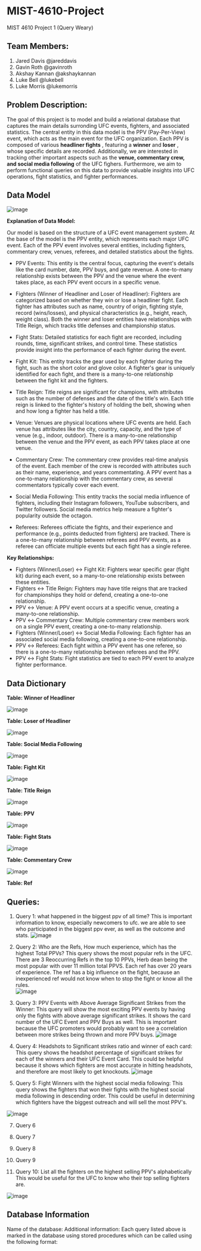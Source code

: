 # MIST-4610-Project
MIST 4610 Project 1 (Query Weary)

**Team Members:**
------------------------------
1. Jared Davis @jareddavis
2. Gavin Roth @gavinroth
3. Akshay Kannan @akshaykannan
4. Luke Bell @lukebell
5. Luke Morris @lukemorris

**Problem Description:**
------------------------------
The goal of this project is to model and build a relational database that captures the main details surronding UFC events, fighters, and associated statistics. The central entity in this data model is the PPV (Pay-Per-View) event, which acts as the main event for the UFC organization. Each PPV is composed of various **headliner fights** , featuring a **winner** and **loser** , whose specific details are recorded. Additionally, we are interested in tracking other important aspects such as the **venue, commentary crew, and social media following** of the UFC fighers. Furthermore, we aim to perform functional queries on this data to provide valuable insights into UFC operations, fight statistics, and fighter performances. 

**Data Model**
------------------------------
![image](https://github.com/user-attachments/assets/794f07a8-7aae-4202-bd45-b55349b7808a)



**Explanation of Data Model:**

Our model is based on the structure of a UFC event management system. At the base of the model is the PPV entity, which represents each major UFC event. Each of the PPV event involves several entities, including fighters, commentary crew, venues, referees, and detailed statistics about the fights.

* PPV Events: This entity is the central focus, capturing the event's details like the card number, date, PPV buys, and gate revenue. A one-to-many relationship exists between the PPV and the venue where the event takes place, as each PPV event occurs in a specific venue.

* Fighters (Winner of Headliner and Loser of Headliner): Fighters are categorized based on whether they win or lose a headliner fight. Each fighter has attributes such as name, country of origin, fighting style, record (wins/losses), and physical characteristics (e.g., height, reach, weight class). Both the winner and loser entities have relationships with Title Reign, which tracks title defenses and championship status.

* Fight Stats: Detailed statistics for each fight are recorded, including rounds, time, significant strikes, and control time. These statistics provide insight into the performance of each fighter during the event.

* Fight Kit: This entity tracks the gear used by each fighter during the fight, such as the short color and glove color. A fighter's gear is uniquely identified for each fight, and there is a many-to-one relationship between the fight kit and the fighters.

* Title Reign: Title reigns are significant for champions, with attributes such as the number of defenses and the date of the title's win. Each title reign is linked to the fighter's history of holding the belt, showing when and how long a fighter has held a title.

* Venue: Venues are physical locations where UFC events are held. Each venue has attributes like the city, country, capacity, and the type of venue (e.g., indoor, outdoor). There is a many-to-one relationship between the venue and the PPV event, as each PPV takes place at one venue.

* Commentary Crew: The commentary crew provides real-time analysis of the event. Each member of the crew is recorded with attributes such as their name, experience, and years commentating. A PPV event has a one-to-many relationship with the commentary crew, as several commentators typically cover each event.

* Social Media Following: This entity tracks the social media influence of fighters, including their Instagram followers, YouTube subscribers, and Twitter followers. Social media metrics help measure a fighter's popularity outside the octagon.

* Referees: Referees officiate the fights, and their experience and performance (e.g., points deducted from fighters) are tracked. There is a one-to-many relationship between referees and PPV events, as a referee can officiate multiple events but each fight has a single referee.

**Key Relationships:**

* Fighters (Winner/Loser) ↔ Fight Kit: Fighters wear specific gear (fight kit) during each event, so a many-to-one relationship exists between these entities.
* Fighters ↔ Title Reign: Fighters may have title reigns that are tracked for championships they hold or defend, creating a one-to-one relationship.
* PPV ↔ Venue: A PPV event occurs at a specific venue, creating a many-to-one relationship.
* PPV ↔ Commentary Crew: Multiple commentary crew members work on a single PPV event, creating a one-to-many relationship.
* Fighters (Winner/Loser) ↔ Social Media Following: Each fighter has an associated social media following, creating a one-to-one relationship.
* PPV ↔ Referees: Each fight within a PPV event has one referee, so there is a one-to-many relationship between referees and the PPV.
* PPV ↔ Fight Stats: Fight statistics are tied to each PPV event to analyze fighter performance.

**Data Dictionary**
------------------------------
**Table: Winner of Headliner**

![image](https://github.com/user-attachments/assets/dd87befa-b490-4aa8-bb3e-05c2398271c3)

**Table: Loser of Headliner**

![image](https://github.com/user-attachments/assets/05ea4c32-143b-4428-9d56-eb32a29199e8)

**Table: Social Media Following**

![image](https://github.com/user-attachments/assets/da00079b-f4bf-4123-b5d5-96f9274053b8)

**Table: Fight Kit**

![image](https://github.com/user-attachments/assets/03f9e5bd-a73a-4d80-8ecf-cc8d13249001)

**Table: Title Reign**

![image](https://github.com/user-attachments/assets/2489457e-d8ef-4aa2-9929-758e66db04a2)


**Table: PPV**

![image](https://github.com/user-attachments/assets/12ef78d8-f57e-4cc3-9221-c7b04ff08c67)

**Table: Fight Stats**

![image](https://github.com/user-attachments/assets/15597a1c-f36a-4642-b003-8d1d6683c15e)

**Table: Commentary Crew**

![image](https://github.com/user-attachments/assets/6896e85b-d083-46c5-9ccc-3fbae6ee6ad2)

**Table: Ref**


**Queries:**
------------------------------

1. Query 1: what happened in the biggest ppv of all time?
This is important information to know, especially newcomers to ufc. we are able to see who participated in the biggest ppv ever, as well as the outcome and stats.
![image](https://github.com/user-attachments/assets/bfd58d5f-5ed8-4155-954d-36eb209d1f0a)

2. Query 2: Who are the Refs, How much experience, which has the highest Total PPVs?
This query shows the most popular refs in the UFC. There are 3 Reoccurring Refs in the top 10 PPVs, Herb dean being the most popular with over 11 million total PPVS. Each ref has over 20 years of experience. The ref has a big influence on the fight, because an inexperienced ref would not know when to stop the fight or know all the rules.  
![image](https://github.com/user-attachments/assets/f5e28738-2b72-48c4-a76b-85940cdb3b3a)

3. Query 3: PPV Events with Above Average Significant Strikes from the Winner:
This query will show the most exciting PPV events by having only the fights with above average significant strikes. It shows the card number of the UFC Event and PPV Buys as well. This is important because the UFC promoters would probably want to see a correlation between more strikes being thrown and more PPV buys.
![image](https://github.com/user-attachments/assets/9fe58d5a-81db-4966-a79a-c3623fec8291)

4. Query 4: Headshots to Significant strikes ratio and winner of each card:
This query shows the headshot percentage of significant strikes for each of the winners and their UFC Event Card. This could be helpful because it shows which fighters are most accurate in hitting headshots, and therefore are most likely to get knockouts.
![image](https://github.com/user-attachments/assets/8cb4936a-756e-4ea9-bb39-77d104b66cae)

6. Query 5: Fight Winners with the highest social media following:
This query shows the fighters that won their fights with the highest social media following in descending order. This could be useful in determining which fighters have the biggest outreach and will sell the most PPV's.

![image](https://github.com/user-attachments/assets/44e6ca84-8a97-43dc-b0bd-4ecc78ab98db)

7. Query 6

9. Query 7

10. Query 8

11. Query 9

12. Query 10: List all the fighters on the highest selling PPV's alphabetically
This would be useful for the UFC to know who their top selling fighters are.

![image](https://github.com/user-attachments/assets/883a6e74-356e-4b70-91a5-9ecb27176794)


**Database Information**
----------------------------
Name of the database: 
Additional information: Each query listed above is marked in the database using stored procedures which can be called using the following format:
